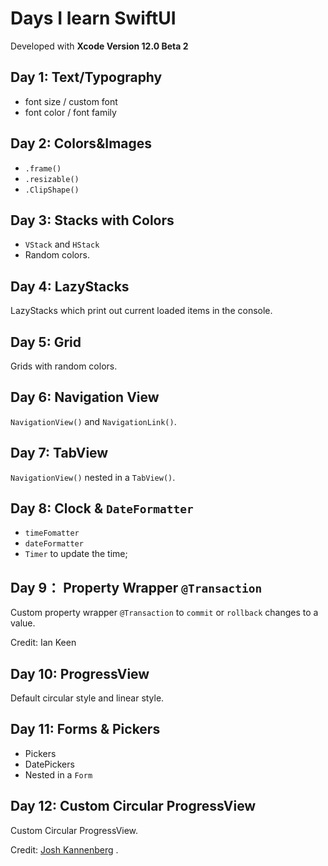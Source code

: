 # Days I learn SwiftUI

Developed with **Xcode Version 12.0 Beta 2**

## Day 1: Text/Typography

- font size / custom font
- font color / font family

## Day 2: Colors&Images

- `.frame()`
- `.resizable()`
- `.ClipShape()`

## Day 3: Stacks with Colors

- `VStack` and `HStack`
- Random colors.

## Day 4: LazyStacks
LazyStacks which print out current loaded  items in the console.

## Day 5: Grid
Grids with random colors.

## Day 6: Navigation View

`NavigationView()` and `NavigationLink()`.

## Day 7: TabView

`NavigationView()` nested in a `TabView()`.

## Day 8: Clock & `DateFormatter`

- `timeFomatter`
- `dateFormatter`
- `Timer` to update the time;

## Day 9： Property Wrapper `@Transaction`

Custom property wrapper `@Transaction` to `commit` or `rollback` changes to a value.

Credit: Ian Keen

## Day 10: ProgressView

Default circular style and linear style.

## Day 11: Forms & Pickers

- Pickers
- DatePickers
- Nested in a `Form`

## Day 12: Custom Circular ProgressView

Custom Circular ProgressView.

Credit: [Josh Kannenberg](https://www.youtube.com/watch?v=095s3BF-yHA) .